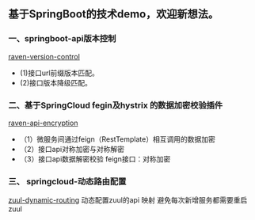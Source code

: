 ## 基于SpringBoot的技术demo，欢迎新想法。

### 一、springboot-api版本控制
[raven-version-control](https://github.com/RavenHuo/SpringAttempt/tree/master/raven-version-control/)
- (1)接口url前缀版本匹配。
- (2)接口版本降级匹配。

### 二、基于SpringCloud fegin及hystrix 的数据加密校验插件
[raven-api-encryption](https://github.com/RavenHuo/SpringAttempt/tree/master/api-encryption-feign/)
- （1）微服务间通过feign（RestTemplate）相互调用的数据加密
- （2）接口api对称加密与对称解密
- （3）接口api数据解密校验
feign接口：对称加密


### 三、 springcloud-动态路由配置
[zuul-dynamic-routing](https://github.com/RavenHuo/SpringAttempt/tree/master/zuul-dynamic-routing/)
 动态配置zuul的api 映射 避免每次新增服务都需要重启zuul